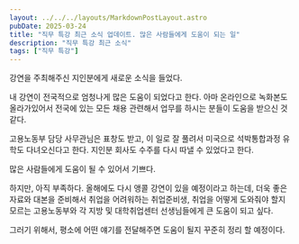 ```yaml
---
layout: ../../../layouts/MarkdownPostLayout.astro
pubDate: 2025-03-24
title: "직무 특강 최근 소식 업데이트. 많은 사람들에게 도움이 되는 일"
description: "직무 특강 최근 소식"
tags: ["직무 특강"]
---
```


강연을 주최해주신 지인분에게 새로운 소식을 들었다.

내 강연이 전국적으로 엄청나게 많은 도움이 되었다고 한다. 아마 온라인으로 녹화본도 올라가있어서 전국에 있는 모든 채용 관련해서 업무를 하시는 분들이 도움을 받으신 것 같다.

고용노동부 담당 사무관님은 표창도 받고, 이 일로 잘 풀려서 미국으로 석박통합과정 유학도 다녀오신다고 한다. 지인분 회사도 수주를 다시 따낼 수 있었다고 한다.

많은 사람들에게 도움이 될 수 있어서 기쁘다.

하지만, 아직 부족하다. 올해에도 다시 앵콜 강연이 있을 예정이라고 하는데, 더욱 좋은 자료와 대본을 준비해서 취업을 어려워하는 취업준비생, 취업을 어떻게 도와줘야 할지 모르는 고용노동부와 각 지방 및 대학취업센터 선생님들에게 큰 도움이 되고 싶다.

그러기 위해서, 평소에 어떤 얘기를 전달해주면 도움이 될지 꾸준히 정리 할 예정이다.
